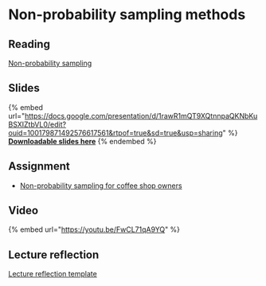 # Non-probability sampling methods

## Reading

[Non-probability sampling](https://drive.google.com/open?id=1aGH4f2tALbs02luktW6y7qb2ZG1rw_QI\&usp=drive_fs)

## Slides

{% embed url="https://docs.google.com/presentation/d/1rawR1mQT9XQtnnpaQKNbKuBSXIZtbVL0/edit?ouid=100179871492576617561&rtpof=true&sd=true&usp=sharing" %}
[**Downloadable slides here**](https://docs.google.com/presentation/d/1rawR1mQT9XQtnnpaQKNbKuBSXIZtbVL0/edit?usp=sharing\&ouid=100179871492576617561\&rtpof=true\&sd=true)
{% endembed %}

## Assignment

* [Non-probability sampling for coffee shop owners](https://docs.google.com/document/d/1rg92uFWDLrN3dtX7749p6kxKCNwI3b-q/edit?usp=sharing\&ouid=100179871492576617561\&rtpof=true\&sd=true)

## Video

{% embed url="https://youtu.be/FwCL71qA9YQ" %}

## Lecture reflection

[Lecture reflection template](https://docs.google.com/document/d/1KQ1WfRx_lBHyBaoPVbFyw-aFLFewMiQA?rtpof=true\&usp=drive_fs)
